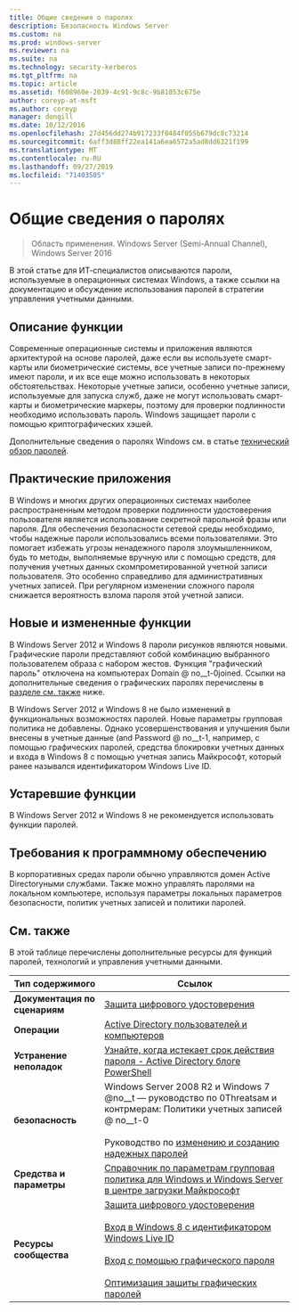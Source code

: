 ```yaml
---
title: Общие сведения о паролях
description: Безопасность Windows Server
ms.custom: na
ms.prod: windows-server
ms.reviewer: na
ms.suite: na
ms.technology: security-kerberos
ms.tgt_pltfrm: na
ms.topic: article
ms.assetid: f608960e-2039-4c91-9c8c-9b81053c675e
author: coreyp-at-msft
ms.author: coreyp
manager: dongill
ms.date: 10/12/2016
ms.openlocfilehash: 27d456dd274b917233f0484f055b679dc8c73214
ms.sourcegitcommit: 6aff3d88ff22ea141a6ea6572a5ad8dd6321f199
ms.translationtype: MT
ms.contentlocale: ru-RU
ms.lasthandoff: 09/27/2019
ms.locfileid: "71403505"
---
```

# <a name="passwords-overview"></a>Общие сведения о паролях

>Область применения. Windows Server (Semi-Annual Channel), Windows Server 2016

В этой статье для ИТ-специалистов описываются пароли, используемые в операционных системах Windows, а также ссылки на документацию и обсуждение использования паролей в стратегии управления учетными данными.

## <a name="BKMK_OVER"></a>Описание функции
Современные операционные системы и приложения являются архитектурой на основе паролей, даже если вы используете смарт-карты или биометрические системы, все учетные записи по-прежнему имеют пароли, и их все еще можно использовать в некоторых обстоятельствах. Некоторые учетные записи, особенно учетные записи, используемые для запуска служб, даже не могут использовать смарт-карты и биометрические маркеры, поэтому для проверки подлинности необходимо использовать пароль. Windows защищает пароли с помощью криптографических хэшей.

Дополнительные сведения о паролях Windows см. в статье [технический обзор паролей](https://technet.microsoft.com/library/hh994558(WS.10).aspx).

## <a name="BKMK_APP"></a>Практические приложения
В Windows и многих других операционных системах наиболее распространенным методом проверки подлинности удостоверения пользователя является использование секретной парольной фразы или пароля. Для обеспечения безопасности сетевой среды необходимо, чтобы надежные пароли использовались всеми пользователями. Это помогает избежать угрозы ненадежного пароля злоумышленником, будь то методы, выполняемые вручную или с помощью средств, для получения учетных данных скомпрометированной учетной записи пользователя. Это особенно справедливо для административных учетных записей. При регулярном изменении сложного пароля снижается вероятность взлома пароля этой учетной записи.

## <a name="BKMK_NEW"></a>Новые и измененные функции
В Windows Server 2012 и Windows 8 пароли рисунков являются новыми. Графические пароли представляют собой комбинацию выбранного пользователем образа с набором жестов. Функция "графический пароль" отключена на компьютерах Domain @ no__t-0joined. Ссылки на дополнительные сведения о графических паролях перечислены в [разделе см. также](#BKMK_LINKS) ниже.

В Windows Server 2012 и Windows 8 не было изменений в функциональных возможностях паролей. Новые параметры групповая политика не добавлены. Однако усовершенствования и улучшения были внесены в учетные данные \(and Password @ no__t-1, например, с помощью графических паролей, средства блокировки учетных данных и входа в Windows 8 с помощью учетная запись Майкрософт, который ранее назывался идентификатором Windows Live ID.

## <a name="BKMK_DEP"></a>Устаревшие функции
В Windows Server 2012 и Windows 8 не рекомендуется использовать функции паролей.

## <a name="BKMK_SOFT"></a>Требования к программному обеспечению
В корпоративных средах пароли обычно управляются домен Active Directoryными службами. Также можно управлять паролями на локальном компьютере, используя параметры локальных параметров безопасности, политик учетных записей и политики паролей.

## <a name="BKMK_LINKS"></a>См. также
В этой таблице перечислены дополнительные ресурсы для функций паролей, технологий и управления учетными данными.

|Тип содержимого|Ссылок|
|--------|-------|
|**Документация по сценариям**|[Защита цифрового удостоверения](http://blogs.msdn.com/b/b8/archive/2011/12/14/protecting-your-digital-identity.aspx)|
|**Операции**|[Active Directory пользователей и компьютеров](https://technet.microsoft.com/library/cc754217.aspx)|
|**Устранение неполадок**|[Узнайте, когда истекает срок действия пароля \- Active Directory блоге PowerShell](http://blogs.msdn.com/b/adpowershell/archive/2010/08/09/9970198.aspx)|
|**безопасность**| Windows Server 2008 R2 и Windows 7 @no__t — руководство по 0Threatsам и контрмерам: Политики учетных записей @ no__t-0<br /><br />Руководство по [изменению и созданию надежных паролей](https://www.microsoft.com/security/online-privacy/passwords-create.aspx)|
|**Средства и параметры**|[Справочник по параметрам групповая политика для Windows и Windows Server в центре загрузки Майкрософт](https://www.microsoft.com/download/en/details.aspx?amp;displaylang=en&displaylang=en&id=25250)|
|**Ресурсы сообщества**|[Защита цифрового удостоверения](http://blogs.msdn.com/b/b8/archive/2011/12/14/protecting-your-digital-identity.aspx)<br /><br />[Вход в Windows 8 с идентификатором Windows Live ID](http://blogs.msdn.com/b/b8/archive/2011/09/26/signing-in-to-windows-8-with-a-windows-live-id.aspx)<br /><br />[Вход с помощью графического пароля](http://blogs.msdn.com/b/b8/archive/2011/12/16/signing-in-with-a-picture-password.aspx)<br /><br />[Оптимизация защиты графических паролей](http://blogs.msdn.com/b/b8/archive/2011/12/19/optimizing-picture-password-security.aspx)|


